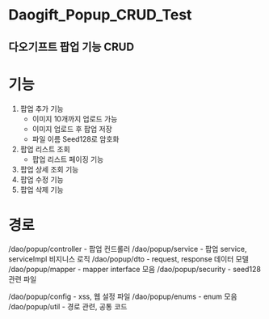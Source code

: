 # Daogift_Popup_CRUD_Test



## 다오기프트 팝업 기능 CRUD

# 기능
1. 팝업 추가 기능
    * 이미지 10개까지 업로드 가능
    * 이미지 업로드 후 팝업 저장
    * 파일 이름 Seed128로 암호화
2. 팝업 리스트 조회
    * 팝업 리스트 페이징 기능
3. 팝업 상세 조회 기능
4. 팝업 수정 기능
5. 팝업 삭제 기능

# 경로
/dao/popup/controller - 팝업 컨드롤러
/dao/popup/service - 팝업 service, serviceImpl 비지니스 로직
/dao/popup/dto - request, response 데이터 모델
/dao/popup/mapper - mapper interface 모음
/dao/popup/security - seed128 관련 파일

/dao/popup/config - xss, 웹 설정 파일 
/dao/popup/enums - enum 모음
/dao/popup/util - 경로 관련, 공통 코드